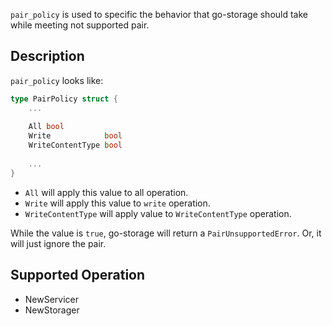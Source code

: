 `pair_policy` is used to specific the behavior that go-storage should take while meeting not supported pair.

## Description

`pair_policy` looks like:

```go
type PairPolicy struct {
	...
	
	All bool
	Write            bool
	WriteContentType bool
	
	...
}
```

- `All` will apply this value to all operation.
- `Write` will apply this value to `write` operation.
- `WriteContentType` will apply value to `WriteContentType` operation.

While the value is `true`, go-storage will return a `PairUnsupportedError`. Or, it will just ignore the pair.

## Supported Operation

- NewServicer
- NewStorager
